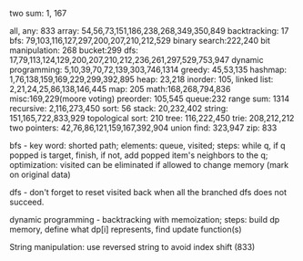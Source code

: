 two sum: 1, 167


all, any: 833
array: 54,56,73,151,186,238,268,349,350,849
backtracking: 17
bfs: 79,103,116,127,297,200,207,210,212,529
binary search:222,240
bit manipulation: 268
bucket:299
dfs: 17,79,113,124,129,200,207,210,212,236,261,297,529,753,947
dynamic programming: 5,10,39,70,72,139,303,746,1314
greedy: 45,53,135
hashmap: 1,76,138,159,169,229,299,392,895
heap: 23,218
inorder: 105,
linked list: 2,21,24,25,86,138,146,445
map: 205
math:168,268,794,836
misc:169,229(moore voting)
preorder: 105,545
queue:232
range sum: 1314
recursive: 2,116,273,450
sort: 56
stack: 20,232,402
string: 151,165,722,833,929
topological sort: 210
tree: 116,222,450
trie: 208,212,212
two pointers: 42,76,86,121,159,167,392,904
union find: 323,947
zip: 833


bfs - key word: shorted path; elements: queue, visited; steps: while q, if q popped is target, finish, if not, add popped item's neighbors to the q; optimization: visited can be eliminated if allowed to change memory (mark on original data)

dfs - don't forget to reset visited back when all the branched dfs does not succeed.

dynamic programming -
backtracking with memoization; steps: build dp memory, define what dp[i] represents, find update function(s)

String manipulation:
use reversed string to avoid index shift (833)